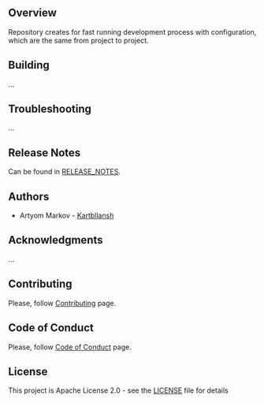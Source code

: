 ## Overview
Repository creates for fast running development process with configuration, which are the same from project to project.

## Building
...

## Troubleshooting
...

## Release Notes
Can be found in [RELEASE_NOTES](RELEASE_NOTES.md).

## Authors
* Artyom Markov - [Kartbllansh](https://github.com/Kartbllansh)

## Acknowledgments
...

## Contributing
Please, follow [Contributing](CONTRIBUTING.md) page.

## Code of Conduct
Please, follow [Code of Conduct](CODE_OF_CONDUCT.md) page.

## License
This project is Apache License 2.0 - see the [LICENSE](LICENSE) file for details
